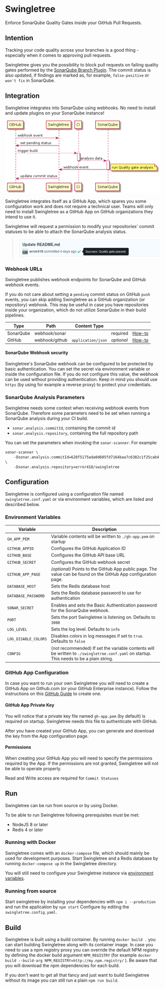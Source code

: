 # Swingletree

Enforce SonarQube Quality Gates inside your GitHub Pull Requests.


## Intention

Tracking your code quality across your branches is a good thing - especially when it comes to approving pull requests.

Swingletree gives you the possibility to block pull requests on failing quality gates performed by the [SonarQube Branch Plugin][sonar-branch-plugin]. The commit status is also updated, if findings are marked as, for example, `false-positive` or `won't fix` in SonarQube.

## Integration

Swingletree integrates into SonarQube using webhooks. No need to install and update plugins on your SonarQube instance!

![Activity Diagram](./docs/swingletree-flow.png)

Swingletree integrates itself as a GitHub App, which spares you some configuration work and does not require a technical user.
Teams will only need to install Swingletree as a GitHub App on GitHub organizations they intend to use it.

Swingletree will request a permission to modify your repositories' commit statuses to be able to attach the SonarQube analysis status.

> ![Commit Status](./docs/commit-status.png)

### Webhook URLs

Swingletree publishes webhook endpoints for SonarQube and GitHub webhook events.

If you do not care about setting a `pending` commit status on GitHub `push` events, you can skip adding Swingletree as a GitHub organization (or repository) webhook.
This may be useful in case you have repositories inside your organization, which do not utilize SonarQube in their build pipelines.

| Type      | Path            | Content Type       |            |                          |
| --------- | --------------- | ------------------ | ---------- | ------------------------ |
| SonarQube | webhook/sonar   |                    | required   | [How-to][sonar-webhook]  |
| GitHub    | webhook/github  | `application/json` | *optional* | [How-to][github-webhook] |

#### SonarQube Webhook security

Swingletree's SonarQube webhook can be configured to be protected by basic authentication. You can set the secret via environment variable or inside the configuration file. If you do not configure this value, the webhook can be used without providing authentication. Keep in mind you should use `https` (by using for example a reverse proxy) to protect your credentials.

### SonarQube Analysis Parameters

Swingletree needs some context when receiving webhook events from SonarQube. Therefore some parameters need to be set when running a SonarQube analysis during your CI build.

* `sonar.analysis.commitId`, containing the commit id
* `sonar.analysis.repository`, containing the full repository path

You can set the parameters when invoking the `sonar-scanner`. For example:

```
sonar-scanner \
    -Dsonar.analysis.commitId=628f5175ada0d685fd7164baa7c6382c1f25cab4 \
    -Dsonar.analysis.repository=error418/swingletree
```


## Configuration

Swingletree is configured using a configuration file named `swingletree.conf.yaml` or via environment variables, which are listed and described below.

### Environment Variables

| Variable              | Description                                         |
| --------------------- | --------------------------------------------------- |
| `GH_APP_PEM`          | Variable contents will be written to `./gh-app.pem` on startup  |
| `GITHUB_APPID`        | Configures the GitHub Application ID |
| `GITHUB_BASE`         | Configures the GitHub API base URL  |
| `GITHUB_SECRET`       | Configures the GitHub webhook secret  |
| `GITHUB_APP_PAGE`     | *(optional)* Points to the GitHub App public page. The value can be found on the GitHub App configuration page. |
| `DATABASE_HOST`       | Sets the Redis database host  |
| `DATABASE_PASSWORD`   | Sets the Redis database password to use for authentication |
| `SONAR_SECRET`        | Enables and sets the Basic Authentication password for the SonarQube webhook. |
| `PORT`                | Sets the port Swingletree is listening on. Defaults to `3000` |
| `LOG_LEVEL`           | Sets the log level. Defaults to `info` |
| `LOG_DISABLE_COLORS`  | Disables colors in log messages if set to `true`. Defaults to `false` |
| `CONFIG`              | (not recommended) If set the variable contents will be written to `./swingletree.conf.yaml` on startup. This needs to be a plain string. |

### GitHub App Configuration

In case you want to run your own Swingletree you will need to create a GitHub App on Github.com (or your GitHub Enterprise instance). Follow the instructions on this [GitHub Guide][create-gh-app] to create one.

#### GitHub App Private Key

You will notice that a private key file named `gh-app.pem` (by default) is required on startup. Swingletree needs this file to authenticate with GitHub.

After you have created your GitHub App, you can generate and download the key from the App configuration page.

#### Permissions

When creating your GitHub App you will need to specify the permissions required by the App. If the permissions are not granted, Swingletree will not be able to operate properly.

Read and Write access are required for `Commit Statuses`


## Run

Swingletree can be run from source or by using Docker.

To be able to run Swingletree following prerequisites must be met:
* NodeJS 8 or later
* Redis 4 or later

### Running with Docker

Swingletree comes with an `docker-compose` file, which should mainly be used for development purposes.
Start Swingletree and a Redis database by running `docker-compose up` in the Swingletree directory.

You will still need to configure your Swingletree instance via [environment variables](#environment-variables).

### Running from source

Start swingletree by installing your dependencies with `npm i --production` and run the application by `npm start`
Configure by editing the `swingletree.config.yaml`.

## Build

Swingletree is built using a build container. By running `docker build .` you can start building Swingletree along with its container image. In case you need to use a npm registry proxy you can override the default NPM registry by defining the docker build argument `NPM_REGISTRY` (for example `docker build --build-arg NPM_REGISTRY=http://my.npm.registry/` ). Be aware that you will download the npm dependencies for each build.

If you don't want to get all that fancy and just want to build Swingletree without its image you can still run a plain `npm run build`.

[create-gh-app]: https://developer.github.com/apps/building-github-apps/creating-a-github-app/
[sonar-webhook]: https://docs.sonarqube.org/display/SONAR/Webhooks
[sonar-branch-plugin]: https://docs.sonarqube.org/display/PLUG/Branch+Plugin
[github-webhook]: https://developer.github.com/webhooks/creating/#setting-up-a-webhook
